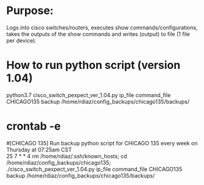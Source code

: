 # Purpose: 
Logs into cisco switches/routers, executes show commands/configurations, takes the outputs of the show commands and writes (output) to file (1 file per device).

# How to run python script (version 1.04)
python3.7 cisco_switch_pexpect_ver_1.04.py ip_file command_file CHICAGO135 backup /home/rdiaz/config_backups/chicago135/backups/

# crontab -e
#[CHICAGO 135] Run backup python script for CHICAGO 135 every week on Thursday at 07:25am CST<br />
25 7 * * 4 rm /home/rdiaz/.ssh/known_hosts; cd /home/rdiaz/config_backups/chicago135; ./cisco_switch_pexpect_ver_1.04.py ip_file command_file CHICAGO135 backup /home/rdiaz/config_backups/chicago135/backups/
